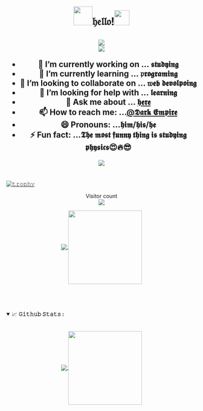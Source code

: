 <!--
**DARKEMPIRESLBOTS/DARKEMPIRESLBOTS** is a ✨ _special_ ✨ repository because its `README.md` (this file) appears on your GitHub profile.

Here are some ideas to get you started:

- 🔭 I’m currently working on ...
- 🌱 I’m currently learning ...
- 👯 I’m looking to collaborate on ...
- 🤔 I’m looking for help with ...
- 💬 Ask me about ...
- 📫 How to reach me: ...
- 😄 Pronouns: ...
- ⚡ Fun fact: ...
-->
<h1 align="center">
  <a target="_blank">
    <img src="https://github.com/DARKEMPIRESLBOTS/DARKEMPIRESLBOTS/blob/a8bc06c5130bd49cf6a679c758b1b526703e69af/GIFS/74bc5c25eb8a960229f43545854aabdd.gif" width="50px" style="max-width:100%;"></a>𝔥𝔢𝔩𝔩𝔬!<a target="_blank"><img src="https://github.com/DARKEMPIRESLBOTS/DARKEMPIRESLBOTS/blob/a8bc06c5130bd49cf6a679c758b1b526703e69af/GIFS/Hi.gif" width="40px" /></a></h1>

<p>
  <h2 align="center"><img src="https://readme-typing-svg.herokuapp.com/?lines=𝔥𝔢𝔩𝔩𝔬+I'm+𝕯𝖆𝖗𝖐+𝕰𝖒𝖕𝖎𝖗𝖊!;This+is+My+profile!;&font=Fira%20Code&center=true&size=75&width=1000&height=150"><br>
   <img src="https://readme-typing-svg.herokuapp.com/?lines=I'm+a+𝖕𝖗𝖔𝖌𝖗𝖆𝖒𝖒𝖊𝖗;&font=Fira%20Code&center=true&size=40&width=400&height=75">
</p>



- 🔭 I’m currently working on ... 𝖘𝖙𝖚𝖉𝖞𝖎𝖓𝖌
- 🌱 I’m currently learning ... 𝔭𝖗𝖔𝖌𝖗𝖆𝖒𝖎𝖓𝖌
- 👯 I’m looking to collaborate on ... 𝔴𝖊𝖇 𝖉𝖊𝖛𝖔𝖑𝖕𝖔𝖎𝖓𝖌
- 🤔 I’m looking for help with ... 𝖑𝖊𝖆𝖗𝖓𝖎𝖓𝖌
- 💬 Ask me about ... [𝖍𝖊𝖗𝖊](https://github.com/DARKEMPIRESLBOTS)
- 📫 How to reach me: ...[@𝕯𝖆𝖗𝖐 𝕰𝖒𝖕𝖎𝖗𝖊](https://t.me/SL_BOTS_TM)
- 😄 Pronouns: ...𝖍𝖎𝖒/𝖍𝖎𝖘/𝖍𝖊
- ⚡ Fun fact: ...𝕿𝖍𝖊 𝖒𝖔𝖘𝖙 𝖋𝖚𝖓𝖓𝖞 𝖙𝖍𝖎𝖓𝖌 𝖎𝖘 𝖘𝖙𝖚𝖉𝖞𝖎𝖓𝖌 𝖕𝖍𝖞𝖘𝖎𝖈𝖘😍🔥😎



 
<p align="center">
  <a>
        <img align="center" src="https://github-readme-streak-stats.herokuapp.com/?user=DARKEMPIRESLBOTS&theme=dark&hide_border=true"/>
      </a>
</p>



#

[![𝚝𝚛𝚘𝚙𝚑𝚢](https://github-profile-trophy.vercel.app/?username=DARKEMPIRESLBOTS&column=8&margin-w=15&margin-h=15&no-bg=true&no-frame=true&theme=juicyfresh)](https://github.com/DARKEMPIRESLBOTS)

<p align="center"> 
  Visitor count<br>
  <img src="https://profile-counter.glitch.me/DARKEMPIRESLBOTS/count.svg" />
</p>
<p align="center">
  <a href="https://github.com/DARKEMPIRESLBOTS">
    <img align="center" src="https://github-readme-stats.vercel.app/api?username=DARKEMPIRESLBOTS&show_icons=true&hide_border=true&title_color=94b4a4&amp&icon_color=FFFFFF&amp&text_color=FFFFFF&amp&bg_color=000000&count_private=true&include_all_commits=true"/>
  </a>
  <a href="https://github.com/DARKEMPIRESLBOTS">
    <img align="center" height="195px" src="https://github-readme-stats.vercel.app/api/top-langs/?username=DARKEMPIRESLBOTS&text_color=FFFFFF&bg_color=000000&title_color=94b4a4&langs_count=15&layout=compact&hide_border=true" />
  </a>
</p>
</details>
<br>





#
<details open="">
<summary>
  <g-emoji class="g-emoji" alias="chart_with_upwards_trend" fallback-src="https://github.githubassets.com/images/icons/emoji/unicode/1f4c8.png">📈</g-emoji>
  <strong>𝙶𝚒𝚝𝚑𝚞𝚋 𝚂𝚝𝚊𝚝𝚜 : </strong>
</summary>
<br>

<p align="center">
  <a href="https://github.com/DARKEMPIRESLBOTS">
    <img align="center" src="https://github-readme-stats.vercel.app/api?username=DARKEMPIRESLBOTS&show_icons=true&hide_border=true&title_color=94b4a4&amp&icon_color=FFFFFF&amp&text_color=FFFFFF&amp&bg_color=000000&count_private=true&include_all_commits=true"/>
  </a>
  <a href="https://github.com/DARKEMPIRESLBOTS">
    <img align="center" height="195px" src="https://github-readme-stats.vercel.app/api/top-langs/?username=DARKEMPIRESLBOTS&text_color=FFFFFF&bg_color=000000&title_color=94b4a4&langs_count=15&layout=compact&hide_border=true" />
  </a>
</p>
</details>


